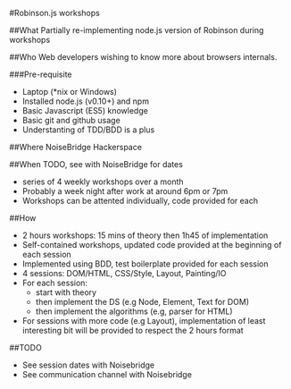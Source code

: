 #Robinson.js workshops

##What
Partially re-implementing node.js version of Robinson during workshops

##Who
Web developers wishing to know more about browsers internals.

###Pre-requisite
- Laptop (\*nix or Windows)
- Installed node.js (v0.10+) and npm
- Basic Javascript (ES5) knowledge
- Basic git and github usage
- Understanting of TDD/BDD is a plus

##Where
NoiseBridge Hackerspace

##When
TODO, see with NoiseBridge for dates
- series of 4 weekly workshops over a month
- Probably a week night after work at around 6pm or 7pm
- Workshops can be attented individually, code provided for each

##How
- 2 hours workshops: 15 mins of theory then 1h45 of implementation
- Self-contained workshops, updated code provided at the beginning of each session
- Implemented using BDD, test boilerplate provided for each session
- 4 sessions: DOM/HTML, CSS/Style, Layout, Painting/IO
- For each session:
    - start with theory
    - then implement the DS (e.g Node, Element, Text for DOM)
    - then implement the algorithms (e.g, parser for HTML)
- For sessions with more code (e.g Layout), implementation of least interesting bit will be provided to respect the 2 hours format

##TODO
- See session dates with Noisebridge
- See communication channel with Noisebridge
